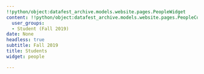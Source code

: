 ```yaml
---
!!python/object:datafest_archive.models.website.pages.PeopleWidget
content: !!python/object:datafest_archive.models.website.pages.PeopleContent
  user_groups:
  - Student (Fall 2019)
date: None
headless: true
subtitle: Fall 2019
title: Students
widget: people

---
```

